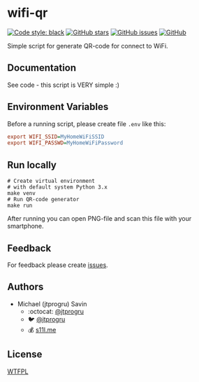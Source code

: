 # wifi-qr

[![Code style: black](https://img.shields.io/badge/code%20style-black-000000.svg)](https://github.com/psf/black)
[![GitHub stars](https://img.shields.io/github/stars/jtprogru/wifi-qr.svg)](https://github.com/jtprogru/wifi-qr/stargazers)
[![GitHub issues](https://img.shields.io/github/issues-raw/jtprogru/wifi-qr)](https://github.com/jtprogru/wifi-qr/issues)
[![GitHub](https://img.shields.io/github/license/jtprogru/wifi-qr)](https://github.com/jtprogru/wifi-qr/)

Simple script for generate QR-code for connect to WiFi.

## Documentation

See code - this script is VERY simple :)

## Environment Variables

Before a running script, please create file `.env` like this:

```ini
export WIFI_SSID=MyHomeWiFiSSID
export WIFI_PASSWD=MyHomeWiFiPassword
```

## Run locally


```shell
# Create virtual environment
# with default system Python 3.x
make venv
# Run QR-code generator
make run
```

After running you can open PNG-file and scan this file with your smartphone.

## Feedback

For feedback please create [issues](https://github.com/jtprogru/wifi-qr/issues).

## Authors

- Michael (jtprogru) Savin
  - :octocat: [@jtprogru](https://github.com/jtprogru)
  - :bird: [@jtprogru](https://www.twitter.com/jtprogru)
  - :moneybag: [s11l.me](https://s11l.me)


## License

[WTFPL](LICENSE)

